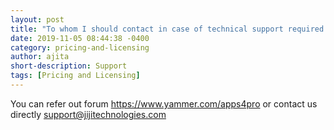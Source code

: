 ```yaml
---
layout: post
title: "To whom I should contact in case of technical support required ?"
date: 2019-11-05 08:44:38 -0400
category: pricing-and-licensing
author: ajita
short-description: Support
tags: [Pricing and Licensing]
---
```

You can refer out forum https://www.yammer.com/apps4pro or contact us directly support@jijitechnologies.com 

 
